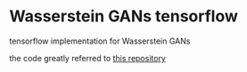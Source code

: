 # Wasserstein GANs tensorflow
tensorflow implementation for Wasserstein GANs

  the code greatly referred to [this repository][codeurl]
  
  [codeurl]:https://github.com/jiamings/wgan
